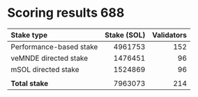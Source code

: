 # Scoring results 688

| Stake type              | Stake (SOL)    | Validators     |
|:------------------------|---------------:|---------------:|
| Performance-based stake | 4961753        | 152            |
| veMNDE directed stake   | 1476451        | 96             |
| mSOL directed stake     | 1524869        | 96             |
|                         |                |                |
| **Total stake**         | 7963073        | 214            |